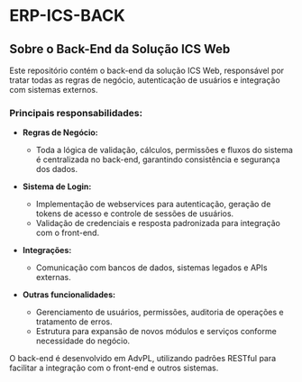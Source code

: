
# ERP-ICS-BACK

## Sobre o Back-End da Solução ICS Web

Este repositório contém o back-end da solução ICS Web, responsável por tratar todas as regras de negócio, autenticação de usuários e integração com sistemas externos.

### Principais responsabilidades:

- **Regras de Negócio:**
	- Toda a lógica de validação, cálculos, permissões e fluxos do sistema é centralizada no back-end, garantindo consistência e segurança dos dados.

- **Sistema de Login:**
	- Implementação de webservices para autenticação, geração de tokens de acesso e controle de sessões de usuários.
	- Validação de credenciais e resposta padronizada para integração com o front-end.

- **Integrações:**
	- Comunicação com bancos de dados, sistemas legados e APIs externas.

- **Outras funcionalidades:**
	- Gerenciamento de usuários, permissões, auditoria de operações e tratamento de erros.
	- Estrutura para expansão de novos módulos e serviços conforme necessidade do negócio.

O back-end é desenvolvido em AdvPL, utilizando padrões RESTful para facilitar a integração com o front-end e outros sistemas.

